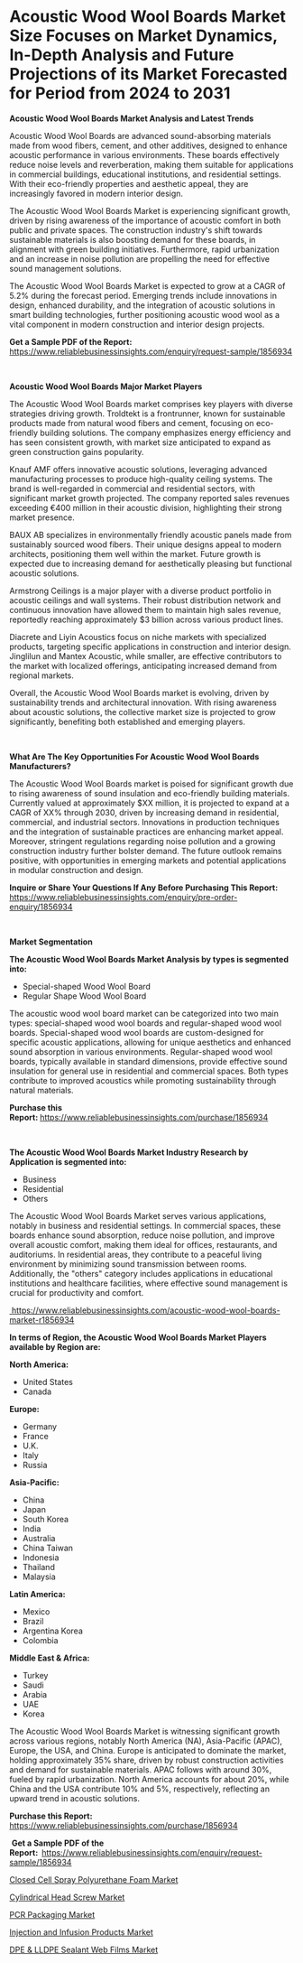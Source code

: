 <p><h1>Acoustic Wood Wool Boards Market Size Focuses on Market Dynamics, In-Depth Analysis and Future Projections of its Market Forecasted for Period from 2024 to 2031</h1></p><p><strong>Acoustic Wood Wool Boards Market Analysis and Latest Trends</strong></p>
<p><p>Acoustic Wood Wool Boards are advanced sound-absorbing materials made from wood fibers, cement, and other additives, designed to enhance acoustic performance in various environments. These boards effectively reduce noise levels and reverberation, making them suitable for applications in commercial buildings, educational institutions, and residential settings. With their eco-friendly properties and aesthetic appeal, they are increasingly favored in modern interior design.</p><p>The Acoustic Wood Wool Boards Market is experiencing significant growth, driven by rising awareness of the importance of acoustic comfort in both public and private spaces. The construction industry's shift towards sustainable materials is also boosting demand for these boards, in alignment with green building initiatives. Furthermore, rapid urbanization and an increase in noise pollution are propelling the need for effective sound management solutions. </p><p>The Acoustic Wood Wool Boards Market is expected to grow at a CAGR of 5.2% during the forecast period. Emerging trends include innovations in design, enhanced durability, and the integration of acoustic solutions in smart building technologies, further positioning acoustic wood wool as a vital component in modern construction and interior design projects.</p></p>
<p><strong>Get a Sample PDF of the Report:&nbsp;</strong> <a href="https://www.reliablebusinessinsights.com/enquiry/request-sample/1856934?utm_campaign=62&utm_medium=2&utm_source=Github&utm_content=ia&utm_term=11112024&utm_id=acoustic-wood-wool-boards">https://www.reliablebusinessinsights.com/enquiry/request-sample/1856934</a></p>
<p>&nbsp;</p>
<p><strong>Acoustic Wood Wool Boards Major Market Players</strong></p>
<p><p>The Acoustic Wood Wool Boards market comprises key players with diverse strategies driving growth. Troldtekt is a frontrunner, known for sustainable products made from natural wood fibers and cement, focusing on eco-friendly building solutions. The company emphasizes energy efficiency and has seen consistent growth, with market size anticipated to expand as green construction gains popularity.</p><p>Knauf AMF offers innovative acoustic solutions, leveraging advanced manufacturing processes to produce high-quality ceiling systems. The brand is well-regarded in commercial and residential sectors, with significant market growth projected. The company reported sales revenues exceeding €400 million in their acoustic division, highlighting their strong market presence.</p><p>BAUX AB specializes in environmentally friendly acoustic panels made from sustainably sourced wood fibers. Their unique designs appeal to modern architects, positioning them well within the market. Future growth is expected due to increasing demand for aesthetically pleasing but functional acoustic solutions.</p><p>Armstrong Ceilings is a major player with a diverse product portfolio in acoustic ceilings and wall systems. Their robust distribution network and continuous innovation have allowed them to maintain high sales revenue, reportedly reaching approximately $3 billion across various product lines.</p><p>Diacrete and Liyin Acoustics focus on niche markets with specialized products, targeting specific applications in construction and interior design. Jinglilun and Mantex Acoustic, while smaller, are effective contributors to the market with localized offerings, anticipating increased demand from regional markets.</p><p>Overall, the Acoustic Wood Wool Boards market is evolving, driven by sustainability trends and architectural innovation. With rising awareness about acoustic solutions, the collective market size is projected to grow significantly, benefiting both established and emerging players.</p></p>
<p>&nbsp;</p>
<p><strong>What Are The Key Opportunities For Acoustic Wood Wool Boards Manufacturers?</strong></p>
<p><p>The Acoustic Wood Wool Boards market is poised for significant growth due to rising awareness of sound insulation and eco-friendly building materials. Currently valued at approximately $XX million, it is projected to expand at a CAGR of XX% through 2030, driven by increasing demand in residential, commercial, and industrial sectors. Innovations in production techniques and the integration of sustainable practices are enhancing market appeal. Moreover, stringent regulations regarding noise pollution and a growing construction industry further bolster demand. The future outlook remains positive, with opportunities in emerging markets and potential applications in modular construction and design.</p></p>
<p><strong>Inquire or Share Your Questions If Any Before Purchasing This Report:</strong> <a href="https://www.reliablebusinessinsights.com/enquiry/pre-order-enquiry/1856934?utm_campaign=62&utm_medium=2&utm_source=Github&utm_content=ia&utm_term=11112024&utm_id=acoustic-wood-wool-boards">https://www.reliablebusinessinsights.com/enquiry/pre-order-enquiry/1856934</a></p>
<p>&nbsp;</p>
<p><strong>Market Segmentation</strong></p>
<p><strong>The Acoustic Wood Wool Boards Market Analysis by types is segmented into:</strong></p>
<p><ul><li>Special-shaped Wood Wool Board</li><li>Regular Shape Wood Wool Board</li></ul></p>
<p><p>The acoustic wood wool board market can be categorized into two main types: special-shaped wood wool boards and regular-shaped wood wool boards. Special-shaped wood wool boards are custom-designed for specific acoustic applications, allowing for unique aesthetics and enhanced sound absorption in various environments. Regular-shaped wood wool boards, typically available in standard dimensions, provide effective sound insulation for general use in residential and commercial spaces. Both types contribute to improved acoustics while promoting sustainability through natural materials.</p></p>
<p><strong>Purchase this Report:&nbsp;</strong><a href="https://www.reliablebusinessinsights.com/purchase/1856934?utm_campaign=62&utm_medium=2&utm_source=Github&utm_content=ia&utm_term=11112024&utm_id=acoustic-wood-wool-boards">https://www.reliablebusinessinsights.com/purchase/1856934</a></p>
<p>&nbsp;</p>
<p><strong>The Acoustic Wood Wool Boards Market Industry Research by Application is segmented into:</strong></p>
<p><ul><li>Business</li><li>Residential</li><li>Others</li></ul></p>
<p><p>The Acoustic Wood Wool Boards Market serves various applications, notably in business and residential settings. In commercial spaces, these boards enhance sound absorption, reduce noise pollution, and improve overall acoustic comfort, making them ideal for offices, restaurants, and auditoriums. In residential areas, they contribute to a peaceful living environment by minimizing sound transmission between rooms. Additionally, the "others" category includes applications in educational institutions and healthcare facilities, where effective sound management is crucial for productivity and comfort.</p></p>
<p><a href="https://www.reliablebusinessinsights.com/acoustic-wood-wool-boards-market-r1856934?utm_campaign=62&utm_medium=2&utm_source=Github&utm_content=ia&utm_term=11112024&utm_id=acoustic-wood-wool-boards">&nbsp;https://www.reliablebusinessinsights.com/acoustic-wood-wool-boards-market-r1856934</a></p>
<p><strong>In terms of Region, the Acoustic Wood Wool Boards Market Players available by Region are:</strong></p>
<p>
    <p> <strong> North America: </strong>
        <ul>
            <li>United States</li>
            <li>Canada</li>
        </ul>
        </p> 
    <p> <strong> Europe: </strong>
        <ul>
            <li>Germany</li>
            <li>France</li>
            <li>U.K.</li>
            <li>Italy</li>
            <li>Russia</li>
        </ul>
        </p> 
    <p> <strong> Asia-Pacific: </strong>
        <ul>
            <li>China</li>
            <li>Japan</li>
            <li>South Korea</li>
            <li>India</li>
            <li>Australia</li>
            <li>China Taiwan</li>
            <li>Indonesia</li>
            <li>Thailand</li>
            <li>Malaysia</li>
        </ul>
        </p> 
    <p> <strong> Latin America: </strong>
        <ul>
            <li>Mexico</li>
            <li>Brazil</li>
            <li>Argentina Korea</li>
            <li>Colombia</li>
        </ul>
        </p> 
    <p> <strong> Middle East & Africa: </strong>
        <ul>
            <li>Turkey</li>
            <li>Saudi</li>
            <li>Arabia</li>
            <li>UAE</li>
            <li>Korea</li>
        </ul>
    </p>
    </p>
<p><p>The Acoustic Wood Wool Boards Market is witnessing significant growth across various regions, notably North America (NA), Asia-Pacific (APAC), Europe, the USA, and China. Europe is anticipated to dominate the market, holding approximately 35% share, driven by robust construction activities and demand for sustainable materials. APAC follows with around 30%, fueled by rapid urbanization. North America accounts for about 20%, while China and the USA contribute 10% and 5%, respectively, reflecting an upward trend in acoustic solutions.</p></p>
<p><strong>Purchase this Report: </strong><a href="https://www.reliablebusinessinsights.com/purchase/1856934?utm_campaign=62&utm_medium=2&utm_source=Github&utm_content=ia&utm_term=11112024&utm_id=acoustic-wood-wool-boards">https://www.reliablebusinessinsights.com/purchase/1856934</a></p>
<p>&nbsp;<strong>Get a Sample PDF of the Report:&nbsp;&nbsp;</strong><a href="https://www.reliablebusinessinsights.com/enquiry/request-sample/1856934?utm_campaign=62&utm_medium=2&utm_source=Github&utm_content=ia&utm_term=11112024&utm_id=acoustic-wood-wool-boards">https://www.reliablebusinessinsights.com/enquiry/request-sample/1856934</a></p>
<p><strong></strong></p>
<p><p><a href="https://github.com/benjigwozdzus/Market-Research-Report-List-1/blob/main/closed-cell-spray-polyurethane-foam-market.md?utm_campaign=62&utm_medium=2&utm_source=Github&utm_content=ia&utm_term=11112024&utm_id=acoustic-wood-wool-boards">Closed Cell Spray Polyurethane Foam Market</a></p><p><a href="https://github.com/abbiewimld/Market-Research-Report-List-1/blob/main/cylindrical-head-screw-market.md?utm_campaign=62&utm_medium=2&utm_source=Github&utm_content=ia&utm_term=11112024&utm_id=acoustic-wood-wool-boards">Cylindrical Head Screw Market</a></p><p><a href="https://www.linkedin.com/pulse/in-depth-analysis-global-pcr-packaging-market-scope-its-rapid-a6ehc?utm_campaign=62&utm_medium=2&utm_source=Github&utm_content=ia&utm_term=11112024&utm_id=acoustic-wood-wool-boards">PCR Packaging Market</a></p><p><a href="https://issuu.com/reportprime-2/docs/injection-and-infusion-products-mar_2b573e82895c3d?utm_campaign=62&utm_medium=2&utm_source=Github&utm_content=ia&utm_term=11112024&utm_id=acoustic-wood-wool-boards">Injection and Infusion Products Market</a></p><p><a href="https://www.linkedin.com/pulse/dpe-lldpe-sealant-web-films-revenue-growth-report-2024-2031-wphic?utm_campaign=62&utm_medium=2&utm_source=Github&utm_content=ia&utm_term=11112024&utm_id=acoustic-wood-wool-boards">DPE & LLDPE Sealant Web Films Market</a></p></p>
